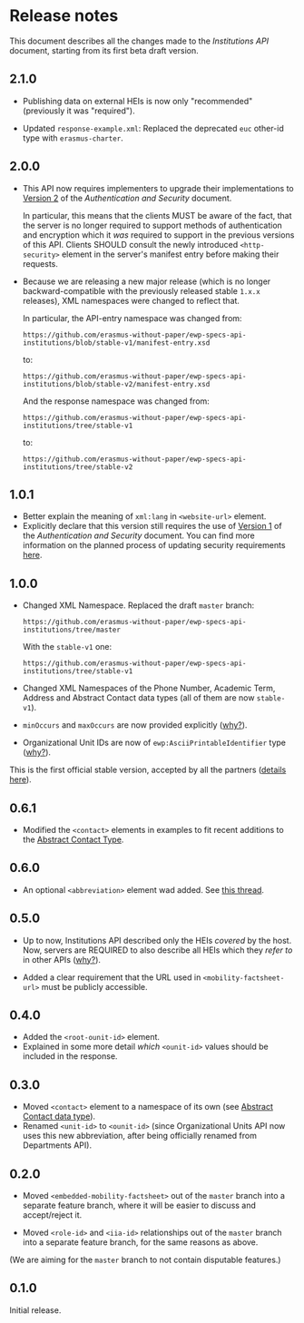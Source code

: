 Release notes
=============

This document describes all the changes made to the *Institutions API*
document, starting from its first beta draft version.


2.1.0
-----

* Publishing data on external HEIs is now only "recommended" (previously it
  was "required").

* Updated `response-example.xml`: Replaced the deprecated `euc` other-id type
  with `erasmus-charter`.


2.0.0
-----

 * This API now requires implementers to upgrade their implementations to
   [Version 2](https://github.com/erasmus-without-paper/ewp-specs-sec-intro/tree/stable-v2)
   of the *Authentication and Security* document.

   In particular, this means that the clients MUST be aware of the fact, that
   the server is no longer required to support methods of authentication and
   encryption which it *was* required to support in the previous versions of
   this API. Clients SHOULD consult the newly introduced `<http-security>`
   element in the server's manifest entry before making their requests.

 * Because we are releasing a new major release (which is no longer
   backward-compatible with the previously released stable `1.x.x` releases),
   XML namespaces were changed to reflect that.

   In particular, the API-entry namespace was changed from:

   ```
   https://github.com/erasmus-without-paper/ewp-specs-api-institutions/blob/stable-v1/manifest-entry.xsd
   ```

   to:

   ```
   https://github.com/erasmus-without-paper/ewp-specs-api-institutions/blob/stable-v2/manifest-entry.xsd
   ```

   And the response namespace was changed from:

   ```
   https://github.com/erasmus-without-paper/ewp-specs-api-institutions/tree/stable-v1
   ```

   to:

   ```
   https://github.com/erasmus-without-paper/ewp-specs-api-institutions/tree/stable-v2
   ```


1.0.1
-----

* Better explain the meaning of `xml:lang` in `<website-url>` element.
* Explicitly declare that this version still requires the use of
  [Version 1](https://github.com/erasmus-without-paper/ewp-specs-sec-intro/tree/stable-v1)
  of the *Authentication and Security* document. You can find more information
  on the planned process of updating security requirements
  [here](https://github.com/erasmus-without-paper/ewp-specs-sec-intro/issues/1).


1.0.0
-----

* Changed XML Namespace. Replaced the draft `master` branch:

  ```
  https://github.com/erasmus-without-paper/ewp-specs-api-institutions/tree/master
  ```

  With the `stable-v1` one:

  ```
  https://github.com/erasmus-without-paper/ewp-specs-api-institutions/tree/stable-v1
  ```

* Changed XML Namespaces of the Phone Number, Academic Term, Address and
  Abstract Contact data types (all of them are now `stable-v1`).

* `minOccurs` and `maxOccurs` are now provided explicitly
  ([why?](https://github.com/erasmus-without-paper/general-issues/issues/22)).

* Organizational Unit IDs are now of `ewp:AsciiPrintableIdentifier` type
  ([why?](https://github.com/erasmus-without-paper/general-issues/issues/23)).

This is the first official stable version, accepted by all the partners
([details here](https://github.com/erasmus-without-paper/general-issues/issues/24)).


0.6.1
-----

* Modified the `<contact>` elements in examples to fit recent additions to the
  [Abstract Contact Type](https://github.com/erasmus-without-paper/ewp-specs-types-contact).


0.6.0
-----

* An optional `<abbreviation>` element wad added. See
  [this thread](https://github.com/erasmus-without-paper/ewp-specs-api-institutions/issues/10).


0.5.0
-----

* Up to now, Institutions API described only the HEIs *covered* by the host.
  Now, servers are REQUIRED to also describe all HEIs which they *refer to* in
  other APIs
  ([why?](https://github.com/erasmus-without-paper/ewp-specs-api-iias/issues/6)).

* Added a clear requirement that the URL used in `<mobility-factsheet-url>`
  must be publicly accessible.


0.4.0
-----

* Added the `<root-ounit-id>` element.
* Explained in some more detail *which* `<ounit-id>` values should be included
  in the response.


0.3.0
-----

* Moved `<contact>` element to a namespace of its own (see [Abstract Contact
  data type](https://github.com/erasmus-without-paper/ewp-specs-types-contact)).
* Renamed `<unit-id>` to `<ounit-id>` (since Organizational Units API now uses
  this new abbreviation, after being officially renamed from Departments API).


0.2.0
-----

* Moved `<embedded-mobility-factsheet>` out of the `master` branch into a
  separate feature branch, where it will be easier to discuss and
  accept/reject it.

* Moved `<role-id>` and `<iia-id>` relationships out of the `master` branch
  into a separate feature branch, for the same reasons as above.

(We are aiming for the `master` branch to not contain disputable features.)


0.1.0
-----

Initial release.
